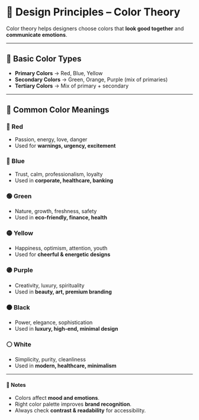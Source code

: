 # 🎨 Design Principles – Color Theory

Color theory helps designers choose colors that **look good together** and **communicate emotions**.

---

## 🔹 Basic Color Types
- **Primary Colors** → Red, Blue, Yellow  
- **Secondary Colors** → Green, Orange, Purple (mix of primaries)  
- **Tertiary Colors** → Mix of primary + secondary  

---

## 🔹 Common Color Meanings

### 🔴 Red
- Passion, energy, love, danger  
- Used for **warnings, urgency, excitement**  

### 🔵 Blue
- Trust, calm, professionalism, loyalty  
- Used in **corporate, healthcare, banking**  

### 🟢 Green
- Nature, growth, freshness, safety  
- Used in **eco-friendly, finance, health**  

### 🟡 Yellow
- Happiness, optimism, attention, youth  
- Used for **cheerful & energetic designs**  

### 🟣 Purple
- Creativity, luxury, spirituality  
- Used in **beauty, art, premium branding**  

### ⚫ Black
- Power, elegance, sophistication  
- Used in **luxury, high-end, minimal design**  

### ⚪ White
- Simplicity, purity, cleanliness  
- Used in **modern, healthcare, minimalism**  

---

#### 📝 Notes
- Colors affect **mood and emotions**.  
- Right color palette improves **brand recognition**.  
- Always check **contrast & readability** for accessibility.  
